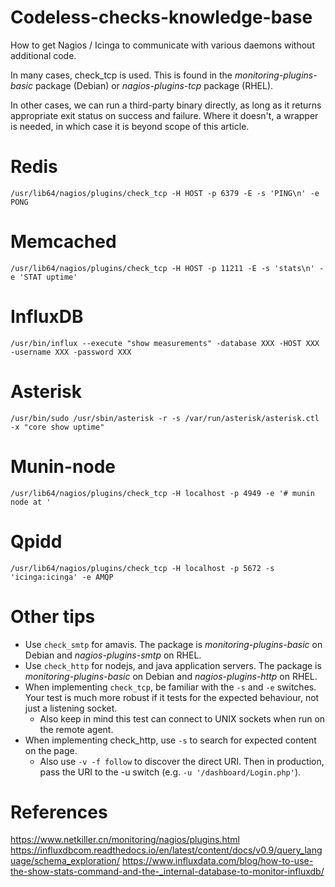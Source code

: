 # Codeless-checks-knowledge-base
How to get Nagios / Icinga to communicate with various daemons without additional code. 

In many cases, check_tcp is used. This is found in the *monitoring-plugins-basic* package (Debian) or *nagios-plugins-tcp* package (RHEL).

In other cases, we can run a third-party binary directly, as long as it returns appropriate exit status on success and failure. Where it doesn't, a wrapper is needed, in which case it is beyond scope of this article.

# Redis
```
/usr/lib64/nagios/plugins/check_tcp -H HOST -p 6379 -E -s 'PING\n' -e PONG
```

# Memcached
```
/usr/lib64/nagios/plugins/check_tcp -H HOST -p 11211 -E -s 'stats\n' -e 'STAT uptime'
```

# InfluxDB
```
/usr/bin/influx --execute "show measurements" -database XXX -HOST XXX -username XXX -password XXX
```

# Asterisk
```
/usr/bin/sudo /usr/sbin/asterisk -r -s /var/run/asterisk/asterisk.ctl -x "core show uptime"
```

# Munin-node
```
/usr/lib64/nagios/plugins/check_tcp -H localhost -p 4949 -e '# munin node at '
```
# Qpidd
```
/usr/lib64/nagios/plugins/check_tcp -H localhost -p 5672 -s 'icinga:icinga' -e AMQP
```
# Other tips
* Use `check_smtp` for amavis. The package is *monitoring-plugins-basic* on Debian and *nagios-plugins-smtp* on RHEL.
* Use `check_http` for nodejs, and java application servers. The package is *monitoring-plugins-basic* on Debian and *nagios-plugins-http* on RHEL.
* When implementing `check_tcp`, be familiar with the `-s` and `-e` switches. Your test is much more robust if it tests for the expected behaviour, not just a listening socket.
  * Also keep in mind this test can connect to UNIX sockets when run on the remote agent.
* When implementing check_http, use `-s` to search for expected content on the page.
  * Also use `-v -f follow` to discover the direct URI. Then in production, pass the URI to the -u switch (e.g. `-u '/dashboard/Login.php'`).

# References
https://www.netkiller.cn/monitoring/nagios/plugins.html
https://influxdbcom.readthedocs.io/en/latest/content/docs/v0.9/query_language/schema_exploration/
https://www.influxdata.com/blog/how-to-use-the-show-stats-command-and-the-_internal-database-to-monitor-influxdb/
